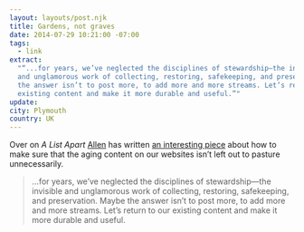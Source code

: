 ```yaml
---
layout: layouts/post.njk
title: Gardens, not graves
date: 2014-07-29 10:21:00 -07:00
tags:
  - link
extract:
  "“...for years, we’ve neglected the disciplines of stewardship—the invisible
  and unglamorous work of collecting, restoring, safekeeping, and preservation. Maybe
  the answer isn’t to post more, to add more and more streams. Let’s return to our
  existing content and make it more durable and useful.”"
update:
city: Plymouth
country: UK
---
```


Over on _A List Apart_ [Allen](http://tanmade.com) has written [an interesting piece](http://alistapart.com/article/gardens-not-graves) about how to make sure that the aging content on our websites isn’t left out to pasture unnecessarily.

> ...for years, we’ve neglected the disciplines of stewardship—the invisible and unglamorous work of collecting, restoring, safekeeping, and preservation. Maybe the answer isn’t to post more, to add more and more streams. Let’s return to our existing content and make it more durable and useful.

